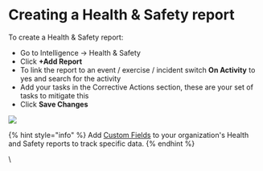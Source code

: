 # Creating a Health & Safety report

To create a Health & Safety report:

* Go to Intelligence -> Health & Safety
* Click **+Add Report**
* To link the report to an event / exercise / incident switch **On Activity** to yes and search for the activity
*  Add your tasks in the Corrective Actions section, these are your set of tasks to mitigate this 
* Click **Save Changes**

![](<../../.gitbook/assets/creating health and safety reports.gif>)

{% hint style="info" %}
Add [Custom Fields](../custom-fields/) to your organization's Health and Safety reports to track specific data.
{% endhint %}

\
